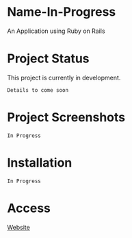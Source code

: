 # Name-In-Progress
An Application using Ruby on Rails

# Project Status
This project is currently in development. 

``Details to come soon``

# Project Screenshots

``In Progress``

# Installation

``In Progress``

# Access

<a href=https://jtbryan.github.io/Name-In-Progress/>Website</a>

